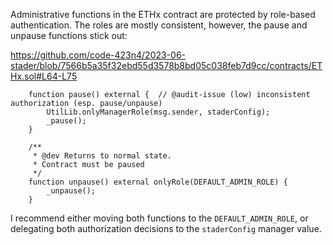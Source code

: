 Administrative functions in the ETHx contract are protected by role-based authentication. The roles are mostly consistent, however, the pause and unpause functions stick out:

https://github.com/code-423n4/2023-06-stader/blob/7566b5a35f32ebd55d3578b8bd05c038feb7d9cc/contracts/ETHx.sol#L64-L75

```
    function pause() external {  // @audit-issue (low) inconsistent authorization (esp. pause/unpause)
        UtilLib.onlyManagerRole(msg.sender, staderConfig);
        _pause();
    }

    /**
     * @dev Returns to normal state.
     * Contract must be paused
     */
    function unpause() external onlyRole(DEFAULT_ADMIN_ROLE) {
        _unpause();
    }
```

I recommend either moving both functions to the `DEFAULT_ADMIN_ROLE`, or delegating both authorization decisions to the `staderConfig` manager value.